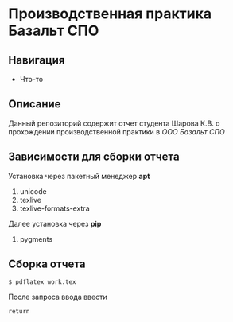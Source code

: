 # Производственная практика Базальт СПО

## Навигация

* Что-то

## Описание

Данный репозиторий содержит отчет студента Шарова К.В. о прохождении производственной практики в *ООО Базальт СПО*

## Зависимости для сборки отчета

Установка через пакетный менеджер **apt**

1. unicode
2. texlive
3. texlive-formats-extra

Далее установка через **pip**

1. pygments


## Сборка отчета

```
$ pdflatex work.tex
```

После запроса ввода ввести
```
return
```